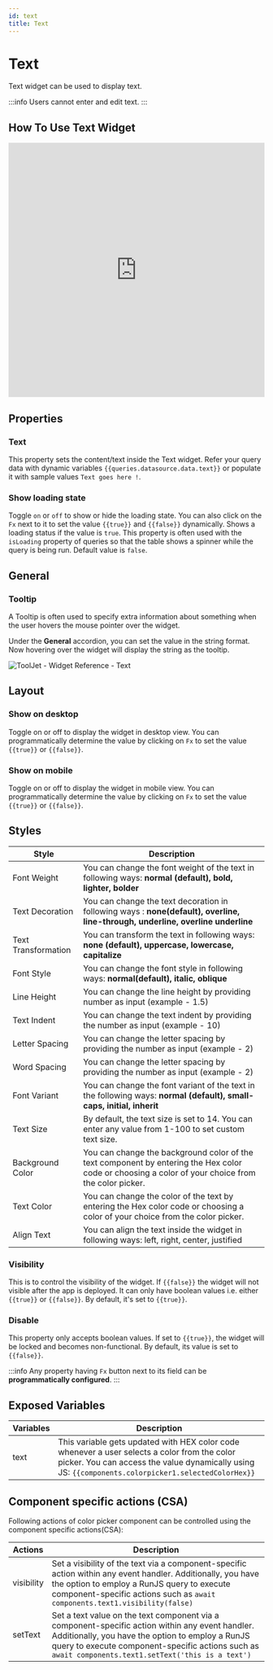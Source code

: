 ```yaml
---
id: text
title: Text
---
```

# Text

Text widget can be used to display text.

:::info
Users cannot enter and edit text.
::: 

## How To Use Text Widget

<iframe height="500" src="https://www.youtube.com/embed/mcjYKw2VeAI" title="Text Widget" frameborder="0" allowfullscreen width="100%"></iframe>

## Properties

### Text

This property sets the content/text inside the Text widget. Refer your query data with dynamic variables `{{queries.datasource.data.text}}` or populate it with sample values `Text goes here !`.

### Show loading state

Toggle `on` or `off` to show or hide the loading state. You can also click on the `Fx` next to it to set the value `{{true}}` and `{{false}}` dynamically. Shows a loading status if the value is `true`. This property is often used with the `isLoading` property of queries so that the table shows a spinner while the query is being run. Default value is `false`.

## General
### Tooltip

A Tooltip is often used to specify extra information about something when the user hovers the mouse pointer over the widget.

Under the <b>General</b> accordion, you can set the value in the string format. Now hovering over the widget will display the string as the tooltip.

<div style={{textAlign: 'center'}}>

<img className="screenshot-full" src="/img/tooltip.png" alt="ToolJet - Widget Reference - Text" />

</div>

## Layout

### Show on desktop

Toggle on or off to display the widget in desktop view. You can programmatically determine the value by clicking on `Fx` to set the value `{{true}}` or `{{false}}`.
### Show on mobile

Toggle on or off to display the widget in mobile view. You can programmatically determine the value by clicking on `Fx` to set the value `{{true}}` or `{{false}}`.

## Styles

| Style      | Description |
| ----------- | ----------- | 
| Font Weight | You can change the font weight of the text in following ways: **normal (default), bold, lighter, bolder** |
| Text Decoration | You can change the text decoration in following ways : **none(default), overline, line-through, underline, overline underline** |
| Text Transformation | You can transform the text in following ways: **none (default), uppercase, lowercase, capitalize** |
| Font Style | You can change the font style in following ways: **normal(default), italic, oblique** |
| Line Height | You can change the line height by providing number as input (example - 1.5) |
| Text Indent | You can change the text indent by providing the number as input (example - 10) |
| Letter Spacing | You can change the letter spacing by providing the number as input  (example - 2) |
| Word Spacing  | You can change the letter spacing by providing the number as input  (example - 2) |
| Font Variant | You can change the font variant of the text in the following ways: **normal (default), small-caps, initial, inherit** |
| Text Size | By default, the text size is set to 14. You can enter any value from 1-100 to set custom text size. |
| Background Color | You can change the background color of the text component by entering the Hex color code or choosing a color of your choice from the color picker. |
| Text Color |  You can change the color of the text by entering the Hex color code or choosing a color of your choice from the color picker. |
| Align Text | You can align the text inside the widget in following ways: left, right, center, justified |


### Visibility

This is to control the visibility of the widget. If `{{false}}` the widget will not visible after the app is deployed. It can only have boolean values i.e. either `{{true}}` or `{{false}}`. By default, it's set to `{{true}}`.
### Disable

This property only accepts boolean values. If set to `{{true}}`, the widget will be locked and becomes non-functional. By default, its value is set to `{{false}}`.

:::info
Any property having `Fx` button next to its field can be **programmatically configured**.
:::


## Exposed Variables

| Variables    | Description |
| ----------- | ----------- |
| text | This variable gets updated with HEX color code whenever a user selects a color from the color picker. You can access the value dynamically using JS: `{{components.colorpicker1.selectedColorHex}}`|

## Component specific actions (CSA)

Following actions of color picker component can be controlled using the component specific actions(CSA):

| Actions     | Description |
| ----------- | ----------- |
| visibility | Set a visibility of the text via a component-specific action within any event handler. Additionally, you have the option to employ a RunJS query to execute component-specific actions such as `await components.text1.visibility(false)` |
| setText | Set a text value on the text component via a component-specific action within any event handler. Additionally, you have the option to employ a RunJS query to execute component-specific actions such as `await components.text1.setText('this is a text')` |